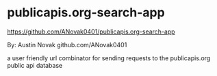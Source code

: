 # publicapis.org-search-app
https://github.com/ANovak0401/publicapis.org-search-app

By: Austin Novak github.com/ANovak0401

a user friendly url combinator for sending requests to the publicapis.org public api database
